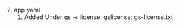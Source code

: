 2. app.yaml 
    1. Added
    Under gs -> 
          license:
            gslicense: gs-license.txt
        
 